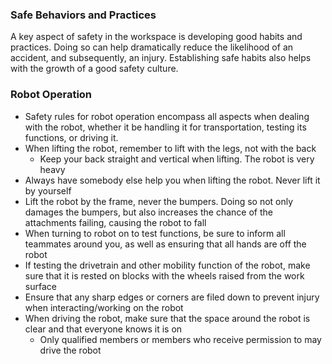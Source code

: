 ### Safe Behaviors and Practices
A key aspect of safety in the workspace is developing good habits and practices. Doing so can help dramatically reduce the likelihood of an accident, and subsequently, an injury. Establishing safe habits also helps with the growth of a good safety culture.

### Robot Operation
* Safety rules for robot operation encompass all aspects when dealing with the robot, whether it be handling it for transportation, testing its functions, or driving it.
* When lifting the robot, remember to lift with the legs, not with the back
    * Keep your back straight and vertical when lifting. The robot is very heavy
* Always have somebody else help you when lifting the robot. Never lift it by yourself
* Lift the robot by the frame, never the bumpers. Doing so not only damages the bumpers, but also increases the chance of the attachments failing, causing the robot to fall
* When turning to robot on to test functions, be sure to inform all teammates around you, as well as ensuring that all hands are off the robot
* If testing the drivetrain and other mobility function of the robot, make sure that it is rested on blocks with the wheels raised from the work surface
* Ensure that any sharp edges or corners are filed down to prevent injury when interacting/working on the robot
* When driving the robot, make sure that the space around the robot is clear and that everyone knows it is on
    * Only qualified members or members who receive permission to may drive the robot
